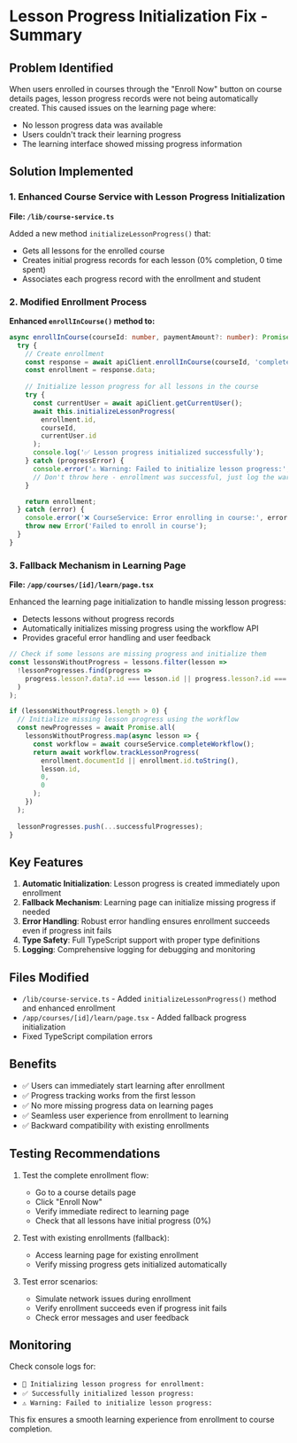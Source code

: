 # Lesson Progress Initialization Fix - Summary

## Problem Identified
When users enrolled in courses through the "Enroll Now" button on course details pages, lesson progress records were not being automatically created. This caused issues on the learning page where:
- No lesson progress data was available
- Users couldn't track their learning progress
- The learning interface showed missing progress information

## Solution Implemented

### 1. Enhanced Course Service with Lesson Progress Initialization

**File: `/lib/course-service.ts`**

Added a new method `initializeLessonProgress()` that:
- Gets all lessons for the enrolled course
- Creates initial progress records for each lesson (0% completion, 0 time spent)
- Associates each progress record with the enrollment and student

### 2. Modified Enrollment Process

**Enhanced `enrollInCourse()` method to:**
```typescript
async enrollInCourse(courseId: number, paymentAmount?: number): Promise<Enrollment> {
  try {
    // Create enrollment
    const response = await apiClient.enrollInCourse(courseId, 'completed', paymentAmount);
    const enrollment = response.data;
    
    // Initialize lesson progress for all lessons in the course
    try {
      const currentUser = await apiClient.getCurrentUser();
      await this.initializeLessonProgress(
        enrollment.id,
        courseId,
        currentUser.id
      );
      console.log('✅ Lesson progress initialized successfully');
    } catch (progressError) {
      console.error('⚠️ Warning: Failed to initialize lesson progress:', progressError);
      // Don't throw here - enrollment was successful, just log the warning
    }

    return enrollment;
  } catch (error) {
    console.error('❌ CourseService: Error enrolling in course:', error);
    throw new Error('Failed to enroll in course');
  }
}
```

### 3. Fallback Mechanism in Learning Page

**File: `/app/courses/[id]/learn/page.tsx`**

Enhanced the learning page initialization to handle missing lesson progress:
- Detects lessons without progress records
- Automatically initializes missing progress using the workflow API
- Provides graceful error handling and user feedback

```typescript
// Check if some lessons are missing progress and initialize them
const lessonsWithoutProgress = lessons.filter(lesson => 
  !lessonProgresses.find(progress => 
    progress.lesson?.data?.id === lesson.id || progress.lesson?.id === lesson.id
  )
);

if (lessonsWithoutProgress.length > 0) {
  // Initialize missing lesson progress using the workflow
  const newProgresses = await Promise.all(
    lessonsWithoutProgress.map(async lesson => {
      const workflow = await courseService.completeWorkflow();
      return await workflow.trackLessonProgress(
        enrollment.documentId || enrollment.id.toString(),
        lesson.id,
        0,
        0
      );
    })
  );
  
  lessonProgresses.push(...successfulProgresses);
}
```

## Key Features

1. **Automatic Initialization**: Lesson progress is created immediately upon enrollment
2. **Fallback Mechanism**: Learning page can initialize missing progress if needed
3. **Error Handling**: Robust error handling ensures enrollment succeeds even if progress init fails
4. **Type Safety**: Full TypeScript support with proper type definitions
5. **Logging**: Comprehensive logging for debugging and monitoring

## Files Modified

- `/lib/course-service.ts` - Added `initializeLessonProgress()` method and enhanced enrollment
- `/app/courses/[id]/learn/page.tsx` - Added fallback progress initialization
- Fixed TypeScript compilation errors

## Benefits

- ✅ Users can immediately start learning after enrollment
- ✅ Progress tracking works from the first lesson
- ✅ No more missing progress data on learning pages
- ✅ Seamless user experience from enrollment to learning
- ✅ Backward compatibility with existing enrollments

## Testing Recommendations

1. Test the complete enrollment flow:
   - Go to a course details page
   - Click "Enroll Now"
   - Verify immediate redirect to learning page
   - Check that all lessons have initial progress (0%)

2. Test with existing enrollments (fallback):
   - Access learning page for existing enrollment
   - Verify missing progress gets initialized automatically

3. Test error scenarios:
   - Simulate network issues during enrollment
   - Verify enrollment succeeds even if progress init fails
   - Check error messages and user feedback

## Monitoring

Check console logs for:
- `🔄 Initializing lesson progress for enrollment:`
- `✅ Successfully initialized lesson progress:`
- `⚠️ Warning: Failed to initialize lesson progress:`

This fix ensures a smooth learning experience from enrollment to course completion.
